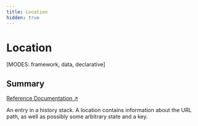 ```yaml
---
title: Location
hidden: true
---
```


# Location

[MODES: framework, data, declarative]

## Summary

[Reference Documentation ↗](https://api.reactrouter.com/v7/functions/react_router.Location.html)

An entry in a history stack. A location contains information about the
URL path, as well as possibly some arbitrary state and a key.



